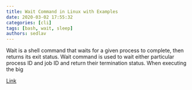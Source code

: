 ```yaml
---
title: Wait Command in Linux with Examples
date: 2020-03-02 17:55:32
categories: [cli]
tags: [bash, wait, sleep]
authors: sedlav
---
```


Wait is a shell command that waits for a given process to complete, then returns its exit status. Wait command is used to wait either particular process ID and job ID and return their termination status. When executing the big

[Link](https://linoxide.com/linux-how-to/wait-command-in-linux/)
